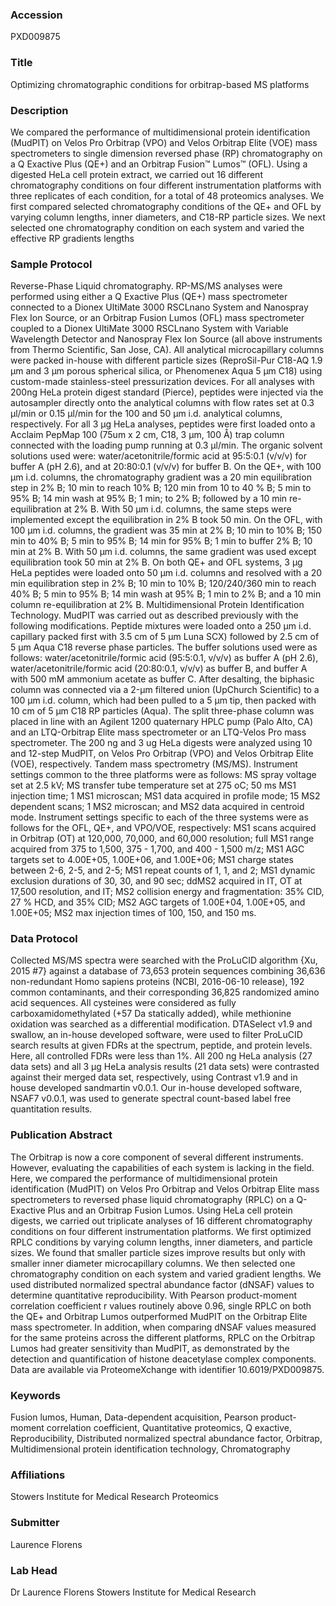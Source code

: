 ### Accession
PXD009875

### Title
Optimizing chromatographic conditions for orbitrap-based MS platforms

### Description
We compared the performance of multidimensional protein identification (MudPIT) on Velos Pro Orbitrap (VPO) and Velos Orbitrap Elite (VOE) mass spectrometers to single dimension reversed phase (RP) chromatography on a Q Exactive Plus (QE+) and an Orbitrap Fusion™ Lumos™ (OFL).  Using a digested HeLa cell protein extract, we carried out 16 different chromatography conditions on four different instrumentation platforms with three replicates of each condition, for a total of 48 proteomics analyses.  We first compared selected chromatography conditions of the QE+ and OFL by varying column lengths, inner diameters, and C18-RP particle sizes. We next selected one chromatography condition on each system and varied the effective RP gradients lengths

### Sample Protocol
Reverse-Phase Liquid chromatography. RP-MS/MS analyses were performed using either a Q Exactive Plus (QE+) mass spectrometer connected to a Dionex UltiMate 3000 RSCLnano System and Nanospray Flex Ion Source, or an Orbitrap Fusion Lumos (OFL) mass spectrometer coupled to a Dionex UltiMate 3000 RSCLnano System with Variable Wavelength Detector and Nanospray Flex Ion Source (all above instruments from Thermo Scientific, San Jose, CA).   All analytical microcapillary columns were packed in-house with different particle sizes (ReproSil-Pur C18-AQ 1.9 μm and 3 μm porous spherical silica, or Phenomenex Aqua 5 μm C18) using custom-made stainless-steel pressurization devices.  For all analyses with 200ng HeLa protein digest standard (Pierce), peptides were injected via the autosampler directly onto the analytical columns with flow rates set at 0.3 μl/min or 0.15 μl/min for the 100 and 50 μm i.d. analytical columns, respectively.  For all 3 μg HeLa analyses, peptides were first loaded onto a Acclaim PepMap 100 (75um x 2 cm, C18, 3 μm, 100 Å) trap column connected with the loading pump running at 0.3 μl/min.  The organic solvent solutions used were: water/acetonitrile/formic acid at 95:5:0.1 (v/v/v) for buffer A (pH 2.6), and at 20:80:0.1 (v/v/v) for buffer B.   On the QE+, with 100 μm i.d. columns, the chromatography gradient was a 20 min equilibration step in 2% B; 10 min to reach 10% B; 120 min from 10 to 40 % B; 5 min to 95% B; 14 min wash at 95% B; 1 min; to 2% B; followed by a 10 min re-equilibration at 2% B.  With 50 μm i.d. columns, the same steps were implemented except the equilibration in 2% B took 50 min. On the OFL, with 100 μm i.d. columns, the gradient was 35 min at 2% B; 10 min to 10% B; 150 min to 40% B; 5 min to 95% B; 14 min for 95% B; 1 min to buffer 2% B; 10 min at 2% B.  With 50 μm i.d. columns, the same gradient was used except equilibration took 50 min at 2% B.  On both QE+ and OFL systems, 3 μg HeLa peptides were loaded onto 50 μm i.d. columns and resolved with a 20 min equilibration step in 2% B; 10 min to 10% B; 120/240/360 min to reach 40% B; 5 min to 95% B; 14 min wash at 95% B; 1 min to 2% B; and a 10 min column re-equilibration at 2% B.   Multidimensional Protein Identification Technology.  MudPIT was carried out as described previously with the following modifications.  Peptide mixtures were loaded onto a 250 μm i.d. capillary packed first with 3.5 cm of 5 μm Luna SCX) followed by 2.5 cm of 5 μm Aqua C18 reverse phase particles.  The buffer solutions used were as follows: water/acetonitrile/formic acid (95:5:0.1, v/v/v) as buffer A (pH 2.6), water/acetonitrile/formic acid (20:80:0.1, v/v/v) as buffer B, and buffer A with 500 mM ammonium acetate as buffer C.  After desalting, the biphasic column was connected via a 2-μm filtered union (UpChurch Scientific) to a 100 μm i.d. column, which had been pulled to a 5 μm tip, then packed with 10 cm of 5 μm C18 RP particles (Aqua).  The split three-phase column was placed in line with an Agilent 1200 quaternary HPLC pump (Palo Alto, CA) and an LTQ-Orbitrap Elite mass spectrometer or an LTQ-Velos Pro mass spectrometer.  The 200 ng and 3 ug HeLa digests were analyzed using 10 and 12-step MudPIT, on Velos Pro Orbitrap (VPO) and Velos Orbitrap Elite (VOE), respectively. Tandem mass spectrometry (MS/MS). Instrument settings common to the three platforms were as follows: MS spray voltage set at 2.5 kV; MS transfer tube temperature set at 275 oC; 50 ms MS1 injection time; 1 MS1 microscan; MS1 data acquired in profile mode; 15 MS2 dependent scans; 1 MS2 microscan; and MS2 data acquired in centroid mode.  Instrument settings specific to each of the three systems were as follows for the OFL, QE+, and VPO/VOE, respectively: MS1 scans acquired in Orbitrap (OT) at 120,000, 70,000, and 60,000 resolution; full MS1 range acquired from 375 to 1,500, 375 - 1,700, and 400 - 1,500 m/z;  MS1 AGC targets set to 4.00E+05, 1.00E+06, and 1.00E+06; MS1 charge states between 2-6, 2-5, and 2-5; MS1 repeat counts of 1, 1, and 2; MS1 dynamic exclusion durations of 30, 30, and 90 sec; ddMS2 acquired in IT, OT at 17,500 resolution, and IT; MS2 collision energy and fragmentation: 35% CID, 27 % HCD, and 35% CID; MS2 AGC targets of 1.00E+04, 1.00E+05, and 1.00E+05; MS2 max injection times of 100, 150, and 150 ms.

### Data Protocol
Collected MS/MS spectra were searched with the ProLuCID algorithm {Xu, 2015 #7} against a database of 73,653 protein sequences combining 36,636 non-redundant Homo sapiens proteins (NCBI, 2016-06-10 release), 192 common contaminants, and their corresponding 36,825 randomized amino acid sequences.  All cysteines were considered as fully carboxamidomethylated (+57 Da statically added), while methionine oxidation was searched as a differential modification.  DTASelect v1.9 and swallow, an in-house developed software, were used to filter ProLuCID search results at given FDRs at the spectrum, peptide, and protein levels.  Here, all controlled FDRs were less than 1%.  All 200 ng HeLa analysis (27 data sets) and all 3 μg HeLa analysis results (21 data sets) were contrasted against their merged data set, respectively, using Contrast v1.9 and in house developed sandmartin v0.0.1.  Our in-house developed software, NSAF7 v0.0.1, was used to generate spectral count-based label free quantitation results.

### Publication Abstract
The Orbitrap is now a core component of several different instruments. However, evaluating the capabilities of each system is lacking in the field. Here, we compared the performance of multidimensional protein identification (MudPIT) on Velos Pro Orbitrap and Velos Orbitrap Elite mass spectrometers to reversed phase liquid chromatography (RPLC) on a Q-Exactive Plus and an Orbitrap Fusion Lumos. Using HeLa cell protein digests, we carried out triplicate analyses of 16 different chromatography conditions on four different instrumentation platforms. We first optimized RPLC conditions by varying column lengths, inner diameters, and particle sizes. We found that smaller particle sizes improve results but only with smaller inner diameter microcapillary columns. We then selected one chromatography condition on each system and varied gradient lengths. We used distributed normalized spectral abundance factor (dNSAF) values to determine quantitative reproducibility. With Pearson product-moment correlation coefficient r values routinely above 0.96, single RPLC on both the QE+ and Orbitrap Lumos outperformed MudPIT on the Orbitrap Elite mass spectrometer. In addition, when comparing dNSAF values measured for the same proteins across the different platforms, RPLC on the Orbitrap Lumos had greater sensitivity than MudPIT, as demonstrated by the detection and quantification of histone deacetylase complex components. Data are available via ProteomeXchange with identifier 10.6019/PXD009875.

### Keywords
Fusion lumos, Human, Data-dependent acquisition, Pearson product-moment correlation coefficient, Quantitative proteomics, Q exactive, Reproducibility, Distributed normalized spectral abundance factor, Orbitrap, Multidimensional protein identification technology, Chromatography

### Affiliations
Stowers Institute for Medical Research
Proteomics

### Submitter
Laurence Florens

### Lab Head
Dr Laurence Florens
Stowers Institute for Medical Research



